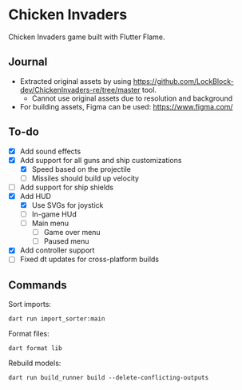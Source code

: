 # Chicken Invaders

Chicken Invaders game built with Flutter Flame.

## Journal

- Extracted original assets by using https://github.com/LockBlock-dev/ChickenInvaders-re/tree/master tool.
  - Cannot use original assets due to resolution and background
- For building assets, Figma can be used: https://www.figma.com/

## To-do

- [x] Add sound effects
- [x] Add support for all guns and ship customizations
  - [x] Speed based on the projectile
  - [ ] Missiles should build up velocity
- [ ] Add support for ship shields
- [x] Add HUD
  - [x] Use SVGs for joystick 
  - [ ] In-game HUd
  - [ ] Main menu
    - [ ] Game over menu
    - [ ] Paused menu
- [x] Add controller support
- [ ] Fixed dt updates for cross-platform builds

## Commands

Sort imports:

```shell
dart run import_sorter:main
```

Format files:

```shell
dart format lib
```

Rebuild models:

```shell
dart run build_runner build --delete-conflicting-outputs
```